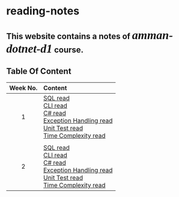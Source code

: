 # reading-notes

## This website contains a notes of *<span style="font-family:Papyrus; font-size:1.5em">amman-dotnet-d1</span>* course.


## Table Of Content

| Week No. | Content |
| :---:    | :---    |
| 1        | [SQL read](SQLread.md) <br> [CLI read](CLIread.md) <br> [C# read](CSharpRead.md) <br>[Exception Handling read](ExceptionHandling.md) <br>[Unit Test read](UnitTestRead.md) <br>[Time Complexity read](ComplexityRead.md)|
|       |        |
| 2       | [SQL read](SQLread.md) <br>[CLI read](CLIread.md) <br>[C# read](CSharpRead.md) <br>[Exception Handling read](ExceptionHandling.md) <br>[Unit Test read](UnitTestRead.md) <br>[Time Complexity read](ComplexityRead.md)|